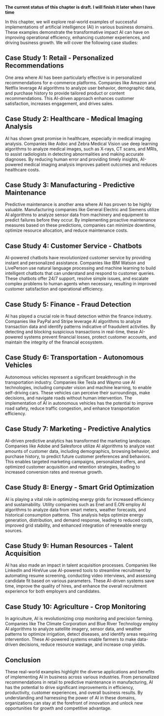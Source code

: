 **The current status of this chapter is draft. I will finish it later when I have time**

In this chapter, we will explore real-world examples of successful implementations of artificial intelligence (AI) in various business domains. These examples demonstrate the transformative impact AI can have on improving operational efficiency, enhancing customer experiences, and driving business growth. We will cover the following case studies:

Case Study 1: Retail - Personalized Recommendations
---------------------------------------------------

One area where AI has been particularly effective is in personalized recommendations for e-commerce platforms. Companies like Amazon and Netflix leverage AI algorithms to analyze user behavior, demographic data, and purchase history to provide tailored product or content recommendations. This AI-driven approach enhances customer satisfaction, increases engagement, and drives sales.

Case Study 2: Healthcare - Medical Imaging Analysis
---------------------------------------------------

AI has shown great promise in healthcare, especially in medical imaging analysis. Companies like Aidoc and Zebra Medical Vision use deep learning algorithms to analyze medical images, such as X-rays, CT scans, and MRIs, to assist radiologists in detecting abnormalities and making accurate diagnoses. By reducing human error and providing timely insights, AI-powered medical imaging analysis improves patient outcomes and reduces healthcare costs.

Case Study 3: Manufacturing - Predictive Maintenance
----------------------------------------------------

Predictive maintenance is another area where AI has proven to be highly valuable. Manufacturing companies like General Electric and Siemens utilize AI algorithms to analyze sensor data from machinery and equipment to predict failures before they occur. By implementing proactive maintenance measures based on these predictions, companies can minimize downtime, optimize resource allocation, and reduce maintenance costs.

Case Study 4: Customer Service - Chatbots
-----------------------------------------

AI-powered chatbots have revolutionized customer service by providing instant and personalized assistance. Companies like IBM Watson and LivePerson use natural language processing and machine learning to build intelligent chatbots that can understand and respond to customer queries. These chatbots offer 24/7 support, resolve simple issues, and escalate complex problems to human agents when necessary, resulting in improved customer satisfaction and operational efficiency.

Case Study 5: Finance - Fraud Detection
---------------------------------------

AI has played a crucial role in fraud detection within the finance industry. Companies like PayPal and Stripe leverage AI algorithms to analyze transaction data and identify patterns indicative of fraudulent activities. By detecting and blocking suspicious transactions in real-time, these AI-powered systems prevent financial losses, protect customer accounts, and maintain the integrity of the financial ecosystem.

Case Study 6: Transportation - Autonomous Vehicles
--------------------------------------------------

Autonomous vehicles represent a significant breakthrough in the transportation industry. Companies like Tesla and Waymo use AI technologies, including computer vision and machine learning, to enable self-driving cars. These vehicles can perceive their surroundings, make decisions, and navigate roads without human intervention. The implementation of AI in autonomous vehicles has the potential to improve road safety, reduce traffic congestion, and enhance transportation efficiency.

Case Study 7: Marketing - Predictive Analytics
----------------------------------------------

AI-driven predictive analytics has transformed the marketing landscape. Companies like Adobe and Salesforce utilize AI algorithms to analyze vast amounts of customer data, including demographics, browsing behavior, and purchase history, to predict future customer preferences and behaviors. This enables targeted marketing campaigns, personalized offers, and optimized customer acquisition and retention strategies, leading to increased conversion rates and revenue growth.

Case Study 8: Energy - Smart Grid Optimization
----------------------------------------------

AI is playing a vital role in optimizing energy grids for increased efficiency and sustainability. Utility companies such as Enel and E.ON employ AI algorithms to analyze data from smart meters, weather forecasts, and historical consumption patterns. This analysis helps optimize energy generation, distribution, and demand response, leading to reduced costs, improved grid stability, and enhanced integration of renewable energy sources.

Case Study 9: Human Resources - Talent Acquisition
--------------------------------------------------

AI has also made an impact in talent acquisition processes. Companies like LinkedIn and HireVue use AI-powered tools to streamline recruitment by automating resume screening, conducting video interviews, and assessing candidate fit based on various parameters. These AI-driven systems save time, improve the quality of hires, and enhance the overall recruitment experience for both employers and candidates.

Case Study 10: Agriculture - Crop Monitoring
--------------------------------------------

In agriculture, AI is revolutionizing crop monitoring and precision farming. Companies like The Climate Corporation and Blue River Technology employ AI algorithms to analyze satellite imagery, sensor data, and weather patterns to optimize irrigation, detect diseases, and identify areas requiring intervention. These AI-powered systems enable farmers to make data-driven decisions, reduce resource wastage, and increase crop yields.

Conclusion
----------

These real-world examples highlight the diverse applications and benefits of implementing AI in business across various industries. From personalized recommendations in retail to predictive maintenance in manufacturing, AI has the potential to drive significant improvements in efficiency, productivity, customer experiences, and overall business results. By understanding and harnessing the power of AI in these domains, organizations can stay at the forefront of innovation and unlock new opportunities for growth and competitive advantage.
